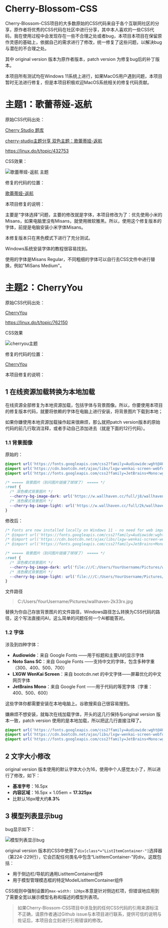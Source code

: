 # Cherry-Blossom-CSS
Cherry-Blossom-CSS项目的大多数原始的CSS代码来自于各个互联网社区的分享，原作者将优秀的CSS代码在社区中进行分享，其中本人喜欢的一些CSS代码，我在使用过程中会发现存在一些不合理之处或者bug，本项目本项目在保留原作灵感的基础上，依据自己的需求进行了修改，统一修复了这些问题，以解决bug与潜在的不合理之处。

其中 original version 版本为原作者版本，patch version 为修复bug后的补丁版本。

本项目所有测试均在Windows 11系统上进行，如果MacOS用户遇到问题，本项目暂时无法进行修复，但是本项目积极欢迎MacOS系统相关的修复代码贡献。

# 主题1：歌蕾蒂娅-返航

原始CSS代码出处：

[Cherry Studio 题库](https://cherrycss.com/)

[cherry-studio主题分享 双色主题：歌蕾蒂娅-返航](https://linux.do/t/topic/432753)

https://linux.do/t/topic/432753

CSS效果：

![歌蕾蒂娅-返航 主题](https://github.com/BaseBlank/Cherry-Blossom-CSS/blob/main/imgs/%E6%AD%8C%E8%95%BE%E8%92%82%E5%A8%85-%E8%BF%94%E8%88%AA%20%E4%B8%BB%E9%A2%98.png)

修复的代码的位置：

[歌蕾蒂娅-返航](https://github.com/BaseBlank/Cherry-Blossom-CSS/tree/main/CSS/01%20%E6%AD%8C%E8%95%BE%E8%92%82%E5%A8%85-%E8%BF%94%E8%88%AA)

本项目修复的说明：

主要是“字体选择”问题，主要的修改就是字体，本项目修改为了：优先使用小米的Misans，如果电脑里没有Misans，就使用微软雅黑。所以，使用这个修复版本的字体，前提是电脑安装小米字体Misans。

本修复版本只在黑色模式下进行了充分测试。

[Misans]: https://hyperos.mi.com/font/download

Windows系统安装字体的教程很容易找到。

使用的字体是Misans Regular，不同粗细的字体可以自行去CSS文件中进行替换，例如"MiSans Medium"。

# 主题2：CherryYou

原始CSS代码出处：

[CherryYou](https://linux.do/t/topic/762150)

https://linux.do/t/topic/762150

CSS效果

![cherryou主题](https://github.com/BaseBlank/Cherry-Blossom-CSS/blob/main/imgs/CherryYou%E4%B8%BB%E9%A2%98.png)

修复的代码的位置：

[CherryYou](https://github.com/BaseBlank/Cherry-Blossom-CSS/tree/main/CSS/02%20CherryYou)

本项目修复的说明：

## 1 在线资源加载转换为本地加载

在线资源全部修复为本地资源加载，包括字体与背景图像。所以，你要使用本项目的修复版本代码，就要将依赖的字体在电脑上进行安装，将背景图片下载到本地；

如果你嫌使用本地资源加载操作起来很麻烦，那么就把patch version版本的原始代码的前几行取消注释，或者手动自己添加进去（就是下面的12行代码）。

### 1.1 背景图像

原始的：

```css
@import url('https://fonts.googleapis.com/css2?family=Audiowide:wght@400&family=Noto+Sans+SC:wght@300;400;500;700&display=swap');
@import url('https://cdn.bootcdn.net/ajax/libs/lxgw-wenkai-screen-webfont/1.7.0/style.min.css');
@import url('https://fonts.googleapis.com/css2?family=JetBrains+Mono:wght@400;500;600&display=swap');

/* ===== 背景图片（别问图片链接了球球了） ===== */
:root {
  /* 深色模式背景图片 */
  --cherry-bg-image-dark: url('https://w.wallhaven.cc/full/j8/wallhaven-j831k5.png');
  /* 浅色模式背景图片 */
  --cherry-bg-image-light: url('https://w.wallhaven.cc/full/2k/wallhaven-2k33rx.jpg');
}

```

修改后：

```css
/* Fonts are now installed locally on Windows 11 - no need for web imports */
/* @import url('https://fonts.googleapis.com/css2?family=Audiowide:wght@400&family=Noto+Sans+SC:wght@300;400;500;700&display=swap'); */
/* @import url('https://cdn.bootcdn.net/ajax/libs/lxgw-wenkai-screen-webfont/1.7.0/style.min.css'); */
/* @import url('https://fonts.googleapis.com/css2?family=JetBrains+Mono:wght@400;500;600&display=swap'); */

/* ===== 背景图片（别问图片链接了球球了） ===== */
:root {
  /* 深色模式背景图片 */
  --cherry-bg-image-dark: url('file:///C:/Users/YourUsername/Pictures/wallhaven-j831k5.png');
  /* 浅色模式背景图片 */
  --cherry-bg-image-light: url('file:///C:/Users/YourUsername/Pictures/wallhaven-2k33rx.jpg');
}

```

文件路径

> C:/Users/YourUsername/Pictures/wallhaven-2k33rx.jpg

替换为你自己存放背景图片的文件路径，Windows路径怎么转换为CSS代码的路径，这个写法直接问AI，这么简单的问题任何一个AI都能答对。

### 1.2 字体

涉及到四种字体：

- **Audiowide**：来自 Google Fonts ——用于标题和主要UI的显示字体
- **Noto Sans SC**：来自 Google Fonts ——支持中文的字体，包含多种字重（300、400、500、700）
- **LXGW WenKai Screen**：来自 bootcdn.net 的中文字体——屏幕优化的中文网页字体
- **JetBrains Mono**：来自 Google Font ——用于代码的等宽字体（字重：400、500、600）

这些字体你都需要安装在本地电脑上。谷歌搜索自己很容易搜到。

嫌麻烦不想安装，就每次在线加载字体，开头的这几行保持与original version 版本一致，patch version 使用的是本地加载，所以把这几行直接注释了。

```css
@import url('https://fonts.googleapis.com/css2?family=Audiowide:wght@400&family=Noto+Sans+SC:wght@300;400;500;700&display=swap');
@import url('https://cdn.bootcdn.net/ajax/libs/lxgw-wenkai-screen-webfont/1.7.0/style.min.css');
@import url('https://fonts.googleapis.com/css2?family=JetBrains+Mono:wght@400;500;600&display=swap');
```

## 2 文字大小修改

original version 版本使用的默认字体大小为16，使用中个人感觉太小了，所以进行了修改，如下：

- **基准字号**：16.5px
- **内容区域**：16.5px × 1.05em = **17.325px**
- 比默认16px增大约**8.3%**

## 3 模型列表显示bug

bug显示如下：

![模型列表显示bug](https://github.com/BaseBlank/Cherry-Blossom-CSS/blob/main/imgs/%E6%A8%A1%E5%9E%8B%E5%88%97%E8%A1%A8%E6%98%BE%E7%A4%BAbug.png)

original version 版本的CSS中使用了`div[class*="ListItemContainer-"]`选择器（第224-229行），它会匹配任何类名中包含“ListItemContainer-”的div。这既包括：

- 用于侧边栏/导航的通用ListItemContainer组件
- 用于模型管理模态框的特定ModelListItemContainer组件

CSS规则中强制设置的`max-width: 120px`本意是针对侧边栏项，但错误地应用到了需要全宽以展示模型名称和描述的模型列表项。



> 如果Cherry-Blossom-CSS项目中涉及到的任何CSS代码的引用来源标注不正确，请原作者通过Github issue与本项目进行联系，提供可信的说明与佐证后，本项目会立刻进行引用错误的修改。





